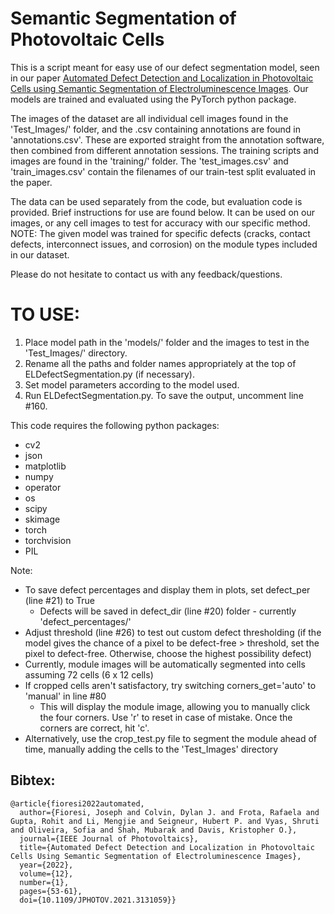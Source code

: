 # Semantic Segmentation of Photovoltaic Cells
This is a script meant for easy use of our defect segmentation model, seen in our paper [Automated Defect Detection and Localization in Photovoltaic Cells using Semantic Segmentation of Electroluminescence Images](https://ieeexplore.ieee.org/document/9650542). Our models are trained and evaluated using the PyTorch python package. 

The images of the dataset are all individual cell images found in the 'Test_Images/' folder, and the .csv containing annotations are found in 'annotations.csv'. These are exported straight from the annotation software, then combined from different annotation sessions. The training scripts and images are found in the 'training/' folder. The 'test_images.csv' and 'train_images.csv' contain the filenames of our train-test split evaluated in the paper.

The data can be used separately from the code, but evaluation code is provided. Brief instructions for use are found below. It can be used on our images, or any cell images to test for accuracy with our specific method. NOTE: The given model was trained for specific defects (cracks, contact defects, interconnect issues, and corrosion) on the module types included in our dataset. 

Please do not hesitate to contact us with any feedback/questions. 

# TO USE:
1. Place model path in the 'models/' folder and the images to test in the 'Test_Images/' directory.
2. Rename all the paths and folder names appropriately at the top of ELDefectSegmentation.py (if necessary).
3. Set model parameters according to the model used.
4. Run ELDefectSegmentation.py. To save the output, uncomment line #160.

This code requires the following python packages:
- cv2
- json
- matplotlib
- numpy
- operator
- os
- scipy
- skimage
- torch
- torchvision
- PIL

Note:
- To save defect percentages and display them in plots, set defect_per (line #21) to True
    - Defects will be saved in defect\_dir (line #20) folder - currently 'defect\_percentages/'
- Adjust threshold (line #26) to test out custom defect thresholding (if the model gives the chance of a pixel to be defect-free  > threshold, set the pixel to defect-free. Otherwise, choose the highest possibility defect)
- Currently, module images will be automatically segmented into cells assuming 72 cells (6 x 12 cells)
- If cropped cells aren't satisfactory, try switching corners_get='auto' to 'manual' in line #80
    - This will display the module image, allowing you to manually click the four corners. Use 'r' to reset in case of mistake. Once the corners are correct, hit 'c'.
- Alternatively, use the crop_test.py file to segment the module ahead of time, manually adding the cells to the 'Test\_Images' directory


## Bibtex:
```
@article{fioresi2022automated,
  author={Fioresi, Joseph and Colvin, Dylan J. and Frota, Rafaela and Gupta, Rohit and Li, Mengjie and Seigneur, Hubert P. and Vyas, Shruti and Oliveira, Sofia and Shah, Mubarak and Davis, Kristopher O.},
  journal={IEEE Journal of Photovoltaics}, 
  title={Automated Defect Detection and Localization in Photovoltaic Cells Using Semantic Segmentation of Electroluminescence Images}, 
  year={2022},
  volume={12},
  number={1},
  pages={53-61},
  doi={10.1109/JPHOTOV.2021.3131059}}
```
